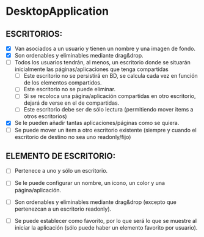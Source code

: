 # DesktopApplication

ESCRITORIOS:
-----------
* [X] Van asociados a un usuario y tienen un nombre y una imagen de fondo. 
* [X] Son ordenables y eliminables mediante drag&drop.
* [ ] Todos los usuarios tendrán, al menos, un escritorio donde se situarán inicialmente las páginas/aplicaciones que tenga compartidas
	* [ ] Este escritorio no se persistirá en BD, se calcula cada vez en función de los elementos compartidos.
	* [ ] Este escritorio no se puede eliminar.
	* [ ] Si se recoloca una página/aplicación compartidas en otro escritorio, dejará de verse en el de compartidas.
	* [ ] Este escritorio debe ser de sólo lectura (permitiendo mover items a otros escritorios)
* [X] Se le pueden añadir tantas aplicaciones/páginas como se quiera.
* [ ] Se puede mover un item a otro escritorio existente (siempre y cuando el escritorio de destino no sea uno readonly/fijo)

ELEMENTO DE ESCRITORIO:
----------------------
* [ ] Pertenece a uno y sólo un escritorio.
* [ ] Se le puede configurar un nombre, un icono, un color y una página/aplicación.
* [ ] Son ordenables y eliminables mediante drag&drop (excepto que pertenezcan a un escritorio readonly).
* [ ] Se puede establecer como favorito, por lo que será lo que se muestre al iniciar la aplicación (sólo puede haber un elemento favorito por usuario).

